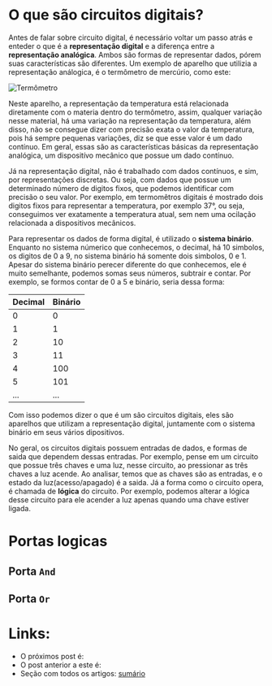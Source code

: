 # O que são circuitos digitais?

Antes de falar sobre circuito digital, é necessário voltar um passo atrás e enteder o que é a **representação digital** e a diferença entre a **representação analógica**. Ambos são formas de representar dados, pórem suas características são diferentes. Um exemplo de aparelho que utilizia a representação análogica, é o termômetro de mercúrio, como este:

![Termômetro](images/Termometro)

Neste aparelho, a representação da temperatura está relacionada diretamente com o materia dentro do termômetro, assim, qualquer variação nesse material, há uma variação na representação da temperatura, além disso, não se consegue dizer com precisão exata o valor da temperatura, pois há sempre pequenas variações, diz se que esse valor é um dado contínuo. Em geral, essas são as características básicas da representação analógica, um dispositívo mecânico que possue um dado contínuo. 

Já na representação digital, não é trabalhado com dados contínuos, e sim, por representações discretas. Ou seja, com dados que possue um determinado número de digitos fixos, que podemos identificar com precisão o seu valor. Por exemplo, em termomêtros digitais é mostrado dois digitos fixos para representar a temperatura, por exemplo 37°, ou seja, conseguimos ver exatamente a temperatura atual, sem nem uma ocilação relacionada a dispositivos mecânicos.

Para representar os dados de forma digital, é utilizado o **sistema binário**. Enquanto no sistema númerico que conhecemos, o decimal, há 10 simbolos, os digitos de 0 a 9, no sistema binário há somente dois simbolos, 0 e 1. Apesar do sistema binário perecer diferente do que conhecemos, ele é muito semelhante, podemos somas seus números, subtrair e contar. Por exemplo, se formos contar de 0 a 5 e binário, seria dessa forma:

Decimal | Binário
--------|--------
0 | 0
1 | 1
2 | 10
3 | 11
4 | 100
5 | 101
... | ...

Com isso podemos dizer o que é um são circuitos digitais, eles são aparelhos que utilizam a representação digital, juntamente com o sistema binário em seus vários dipositivos. 

No geral, os circuitos digitais possuem entradas de dados, e formas de saida que dependem dessas entradas. Por exemplo, pense em um circuito que possue três chaves e uma luz, nesse circuito, ao pressionar as três chaves a luz acende. Ao analisar, temos que as chaves são as entradas, e o estado da luz(acesso/apagado) é a saida. Já a forma como o circuito opera, é chamada de **lógica** do circuito. Por exemplo, podemos alterar a lógica desse circuito para ele acender a luz apenas quando uma chave estiver ligada.

# Portas logicas

## Porta `And`

## Porta `Or`

# Links:

 - O próximos post é: []()
 - O post anterior a este é: []()
 - Seção com todos os artigos: [sumário](/README#Sumário)

